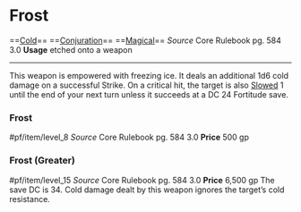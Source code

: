 # Frost
==[Cold](../../../Traits/Cold.md)== ==[Conjuration](../../../Traits/Conjuration.md)== ==[Magical](../../../Traits/Magical.md)==
*Source* Core Rulebook pg. 584 3.0
**Usage** etched onto a weapon

---
This weapon is empowered with freezing ice. It deals an additional 1d6 cold damage on a successful Strike. On a critical hit, the target is also [Slowed](../../../Conditions/Slowed.md) 1 until the end of your next turn unless it succeeds at a DC 24 Fortitude save.

### Frost
#pf/item/level_8
*Source* Core Rulebook pg. 584 3.0
**Price** 500 gp

### Frost (Greater)
#pf/item/level_15
*Source* Core Rulebook pg. 584 3.0
**Price** 6,500 gp
The save DC is 34. Cold damage dealt by this weapon ignores the target’s cold resistance.